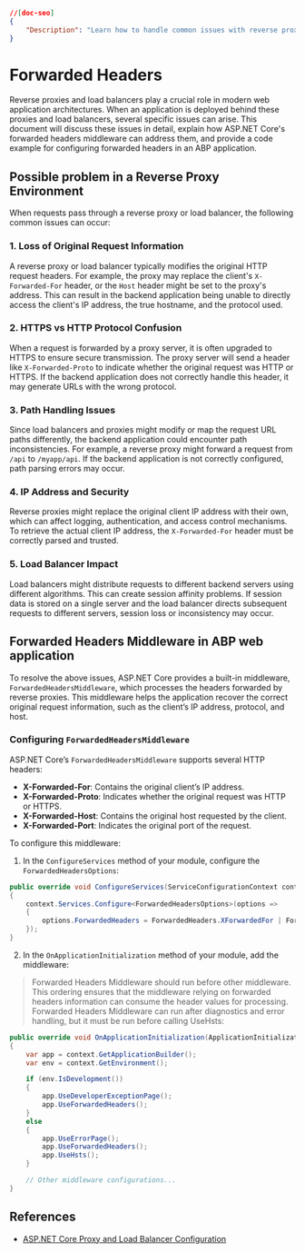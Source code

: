 ```json
//[doc-seo]
{
    "Description": "Learn how to handle common issues with reverse proxies in ASP.NET Core using forwarded headers middleware for your ABP applications."
}
```

# Forwarded Headers

Reverse proxies and load balancers play a crucial role in modern web application architectures. When an application is deployed behind these proxies and load balancers, several specific issues can arise. This document will discuss these issues in detail, explain how ASP.NET Core's forwarded headers middleware can address them, and provide a code example for configuring forwarded headers in an ABP application.

## Possible problem in a Reverse Proxy Environment

When requests pass through a reverse proxy or load balancer, the following common issues can occur:

### 1. Loss of Original Request Information

A reverse proxy or load balancer typically modifies the original HTTP request headers. For example, the proxy may replace the client's `X-Forwarded-For` header, or the `Host` header might be set to the proxy's address. This can result in the backend application being unable to directly access the client's IP address, the true hostname, and the protocol used.

### 2. HTTPS vs HTTP Protocol Confusion

When a request is forwarded by a proxy server, it is often upgraded to HTTPS to ensure secure transmission. The proxy server will send a header like `X-Forwarded-Proto` to indicate whether the original request was HTTP or HTTPS. If the backend application does not correctly handle this header, it may generate URLs with the wrong protocol.

### 3. Path Handling Issues

Since load balancers and proxies might modify or map the request URL paths differently, the backend application could encounter path inconsistencies. For example, a reverse proxy might forward a request from `/api` to `/myapp/api`. If the backend application is not correctly configured, path parsing errors may occur.

### 4. IP Address and Security

Reverse proxies might replace the original client IP address with their own, which can affect logging, authentication, and access control mechanisms. To retrieve the actual client IP address, the `X-Forwarded-For` header must be correctly parsed and trusted.

### 5. Load Balancer Impact

Load balancers might distribute requests to different backend servers using different algorithms. This can create session affinity problems. If session data is stored on a single server and the load balancer directs subsequent requests to different servers, session loss or inconsistency may occur.

## Forwarded Headers Middleware in ABP web application

To resolve the above issues, ASP.NET Core provides a built-in middleware, `ForwardedHeadersMiddleware`, which processes the headers forwarded by reverse proxies. This middleware helps the application recover the correct original request information, such as the client’s IP address, protocol, and host.

### Configuring `ForwardedHeadersMiddleware`

ASP.NET Core’s `ForwardedHeadersMiddleware` supports several HTTP headers:

- **X-Forwarded-For**: Contains the original client’s IP address.
- **X-Forwarded-Proto**: Indicates whether the original request was HTTP or HTTPS.
- **X-Forwarded-Host**: Contains the original host requested by the client.
- **X-Forwarded-Port**: Indicates the original port of the request.

To configure this middleware:

1. In the `ConfigureServices` method of your module, configure the `ForwardedHeadersOptions`:

```csharp
public override void ConfigureServices(ServiceConfigurationContext context)
{
	context.Services.Configure<ForwardedHeadersOptions>(options =>
	{
		options.ForwardedHeaders = ForwardedHeaders.XForwardedFor | ForwardedHeaders.XForwardedProto;
	});
}
```

2. In the `OnApplicationInitialization` method of your module, add the middleware:

> Forwarded Headers Middleware should run before other middleware. This ordering ensures that the middleware relying on forwarded headers information can consume the header values for processing. Forwarded Headers Middleware can run after diagnostics and error handling, but it must be run before calling UseHsts:

```csharp
public override void OnApplicationInitialization(ApplicationInitializationContext context)
{
	var app = context.GetApplicationBuilder();
	var env = context.GetEnvironment();

	if (env.IsDevelopment())
	{
		app.UseDeveloperExceptionPage();
		app.UseForwardedHeaders();
	}
	else
	{
		app.UseErrorPage();
		app.UseForwardedHeaders();
		app.UseHsts();
	}

	// Other middleware configurations...
}
```

## References

- [ASP.NET Core Proxy and Load Balancer Configuration](https://learn.microsoft.com/en-us/aspnet/core/host-and-deploy/proxy-load-balancer?view=aspnetcore-9.0)
